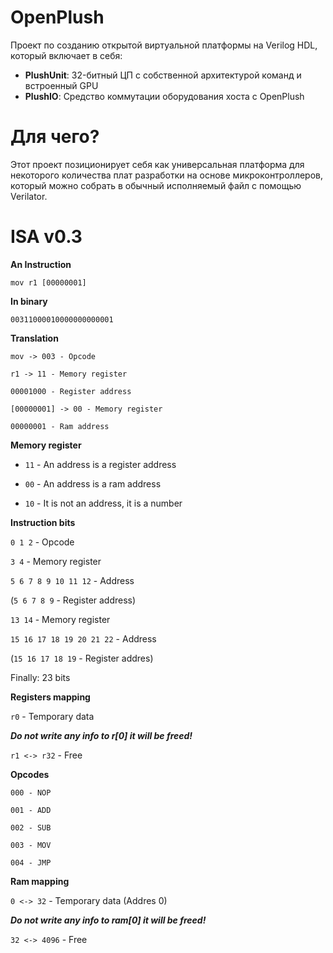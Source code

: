 # OpenPlush
Проект по созданию открытой виртуальной платформы на Verilog HDL, который включает в себя:
- **PlushUnit**: 32-битный ЦП с собственной архитектурой команд и встроенный GPU
- **PlushIO**: Средство коммутации оборудования хоста с OpenPlush
# Для чего?
Этот проект позиционирует себя как универсальная платформа для некоторого количества плат разработки на основе микроконтроллеров, который можно собрать в обычный исполняемый файл с помощью Verilator.
# ISA v0.3

**An Instruction**

`mov r1 [00000001]`
  
**In binary**

`00311000010000000000001`

**Translation**
```
mov -> 003 - Opcode

r1 -> 11 - Memory register

00001000 - Register address

[00000001] -> 00 - Memory register

00000001 - Ram address
```

**Memory register**

- `11` - An address is a register address

- `00` - An address is a ram address

- `10` - It is not an address, it is a number


**Instruction bits**

`0 1 2` - Opcode

`3 4` - Memory register

`5 6 7 8 9 10 11 12` - Address

(`5 6 7 8 9` - Register address)

`13 14` - Memory register

`15 16 17 18 19 20 21 22` - Address

(`15 16 17 18 19` - Register addres)

Finally: 23 bits


**Registers mapping**

`r0` - Temporary data

***Do not write any info to r[0] it will be freed!***

`r1 <-> r32` - Free


**Opcodes**
```
000 - NOP

001 - ADD

002 - SUB

003 - MOV

004 - JMP
```

**Ram mapping**

`0 <-> 32` - Temporary data (Addres 0)

***Do not write any info to ram[0] it will be freed!***

`32 <-> 4096` - Free
